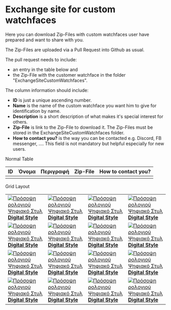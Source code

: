 # Exchange site for custom watchfaces

Here you can download Zip-Files with custom watchfaces user have prepared and want to share with you.

The Zip-Files are uploaded via a Pull Request into Github as usual.

The pull request needs to include:

- an entry in the table below and
- the Zip-File with the customer watchface in the folder "ExchangeSiteCustomWatchfaces".

The column information should include:

- **ID** is just a unique ascending number.
- **Name** is the name of the custom watchface you want him to give for identification by name.
- **Description** is a short description of what makes it's special interest for others.
- **Zip-File** is link to the Zip-File to download it. The Zip-Files must be stored in the ExchangeSiteCustomWatchfaces folder.
- **How to contact you?** is the way you can be contacted e.g. Discord, FB messenger, .... This field is not mandatory but helpful especially for new users.

Normal Table

| ID | Όνομα | Περιγραφή | Zip-File | How to contact you? |
| -- | ----- | --------- | -------- | ------------------- |
|    |       |           |          |                     |


Grid Layout

|                                                                                                                                                    |                                                                                                                                                    |                                                                                                                                                    |                                                                                                                                                    |
| -------------------------------------------------------------------------------------------------------------------------------------------------- | -------------------------------------------------------------------------------------------------------------------------------------------------- | -------------------------------------------------------------------------------------------------------------------------------------------------- | -------------------------------------------------------------------------------------------------------------------------------------------------- |
| [![Πρόσοψη ρολογιού Ψηφιακό Στυλ](../images/Watchface_DigitalStyle.png) <br> **Digital Style**](../ExchangeSiteCustomWatchfaces/AAPS-V2.zip) | [![Πρόσοψη ρολογιού Ψηφιακό Στυλ](../images/Watchface_DigitalStyle.png) <br> **Digital Style**](../ExchangeSiteCustomWatchfaces/AAPS-V2.zip) | [![Πρόσοψη ρολογιού Ψηφιακό Στυλ](../images/Watchface_DigitalStyle.png) <br> **Digital Style**](../ExchangeSiteCustomWatchfaces/AAPS-V2.zip) | [![Πρόσοψη ρολογιού Ψηφιακό Στυλ](../images/Watchface_DigitalStyle.png) <br> **Digital Style**](../ExchangeSiteCustomWatchfaces/AAPS-V2.zip) |
| [![Πρόσοψη ρολογιού Ψηφιακό Στυλ](../images/Watchface_DigitalStyle.png) <br> **Digital Style**](../ExchangeSiteCustomWatchfaces/AAPS-V2.zip) | [![Πρόσοψη ρολογιού Ψηφιακό Στυλ](../images/Watchface_DigitalStyle.png) <br> **Digital Style**](../ExchangeSiteCustomWatchfaces/AAPS-V2.zip) | [![Πρόσοψη ρολογιού Ψηφιακό Στυλ](../images/Watchface_DigitalStyle.png) <br> **Digital Style**](../ExchangeSiteCustomWatchfaces/AAPS-V2.zip) | [![Πρόσοψη ρολογιού Ψηφιακό Στυλ](../images/Watchface_DigitalStyle.png) <br> **Digital Style**](../ExchangeSiteCustomWatchfaces/AAPS-V2.zip) |
| [![Πρόσοψη ρολογιού Ψηφιακό Στυλ](../images/Watchface_DigitalStyle.png) <br> **Digital Style**](../ExchangeSiteCustomWatchfaces/AAPS-V2.zip) | [![Πρόσοψη ρολογιού Ψηφιακό Στυλ](../images/Watchface_DigitalStyle.png) <br> **Digital Style**](../ExchangeSiteCustomWatchfaces/AAPS-V2.zip) | [![Πρόσοψη ρολογιού Ψηφιακό Στυλ](../images/Watchface_DigitalStyle.png) <br> **Digital Style**](../ExchangeSiteCustomWatchfaces/AAPS-V2.zip) | [![Πρόσοψη ρολογιού Ψηφιακό Στυλ](../images/Watchface_DigitalStyle.png) <br> **Digital Style**](../ExchangeSiteCustomWatchfaces/AAPS-V2.zip) |
| [![Πρόσοψη ρολογιού Ψηφιακό Στυλ](../images/Watchface_DigitalStyle.png) <br> **Digital Style**](../ExchangeSiteCustomWatchfaces/AAPS-V2.zip) | [![Πρόσοψη ρολογιού Ψηφιακό Στυλ](../images/Watchface_DigitalStyle.png) <br> **Digital Style**](../ExchangeSiteCustomWatchfaces/AAPS-V2.zip) | [![Πρόσοψη ρολογιού Ψηφιακό Στυλ](../images/Watchface_DigitalStyle.png) <br> **Digital Style**](../ExchangeSiteCustomWatchfaces/AAPS-V2.zip) | [![Πρόσοψη ρολογιού Ψηφιακό Στυλ](../images/Watchface_DigitalStyle.png) <br> **Digital Style**](../ExchangeSiteCustomWatchfaces/AAPS-V2.zip) |
